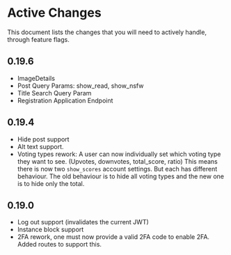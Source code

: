 # Active Changes

This document lists the changes that you will need to actively handle, through feature flags.


## 0.19.6

- ImageDetails
- Post Query Params: show_read, show_nsfw
- Title Search Query Param
- Registration Application Endpoint


## 0.19.4
- Hide post support 
- Alt text support.
- Voting types rework: 
A user can now individually set which voting type they want to see.
  (Upvotes, downvotes, total_score, ratio) This means there is now two `show_scores` account settings.
But each has different behaviour. The old behaviour is to hide all voting types and the new one is to hide only the total.


## 0.19.0
- Log out support (invalidates the current JWT)
- Instance block support
- 2FA rework, one must now provide a valid 2FA code to enable 2FA. Added routes to support this.

